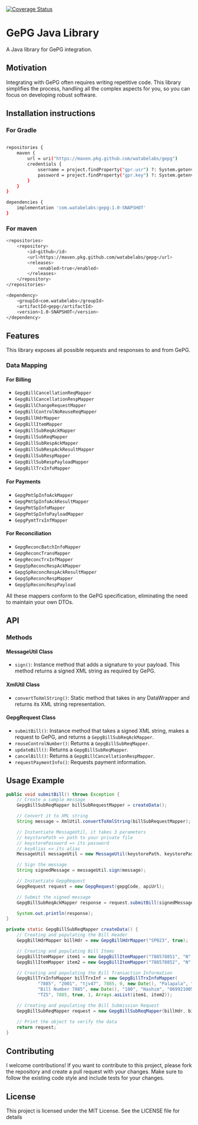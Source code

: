 [![Coverage Status](https://coveralls.io/repos/github/zechtz/gepg-java/badge.svg?branch=main)](https://coveralls.io/github/zechtz/gepg-java?branch=main)

# GePG Java Library

A Java library for GePG integration.

## Motivation

Integrating with GePG often requires writing repetitive code. This library simplifies the process, handling all the complex aspects for you, so you can focus on developing robust software.

## Installation instructions

### For Gradle

```sh

repositories {
    maven {
        url = uri("https://maven.pkg.github.com/watabelabs/gepg")
        credentials {
            username = project.findProperty("gpr.usr") ?: System.getenv("GITHUB_ACTOR")
            password = project.findProperty("gpr.key") ?: System.getenv("GITHUB_TOKEN")
        }
    }
}

dependencies {
    implementation 'com.watabelabs:gepg:1.0-SNAPSHOT'
}
```

### For maven

```sh
<repositories>
    <repository>
        <id>github</id>
        <url>https://maven.pkg.github.com/watabelabs/gepg</url>
        <releases>
            <enabled>true</enabled>
        </releases>
    </repository>
</repositories>

<dependency>
    <groupId>com.watabelabs</groupId>
    <artifactId>gepg</artifactId>
    <version>1.0-SNAPSHOT</version>
</dependency>


```

## Features

This library exposes all possible requests and responses to and from GePG.

### Data Mapping

#### For Billing

-   `GepgBillCancellationReqMapper`
-   `GepgBillCancellationRespMapper`
-   `GepgBillChangeRequestMapper`
-   `GepgBillControlNoReuseReqMapper`
-   `GepgBillHdrMapper`
-   `GepgBillItemMapper`
-   `GepgBillSubReqAckMapper`
-   `GepgBillSubReqMapper`
-   `GepgBillSubRespAckMapper`
-   `GepgBillSubRespAckResultMapper`
-   `GepgBillSubRespMapper`
-   `GepgBillSubRespPayloadMapper`
-   `GepgBillTrxInfoMapper`

#### For Payments

-   `GepgPmtSpInfoAckMapper`
-   `GepgPmtSpInfoAckResultMapper`
-   `GepgPmtSpInfoMapper`
-   `GepgPmtSpInfoPayloadMapper`
-   `GepgPymtTrxInfMapper`

#### For Reconciliation

-   `GepgReconcBatchInfoMapper`
-   `GepgReconcTransMapper`
-   `GepgReconcTrxInfMapper`
-   `GepgSpReconcRespAckMapper`
-   `GepgSpReconcRespAckResultMapper`
-   `GepgSpReconcRespMapper`
-   `GepgSpReconcRespPayload`

All these mappers conform to the GePG specification, eliminating the need to maintain your own DTOs.

## API

### Methods

#### MessageUtil Class

-   `sign()`: Instance method that adds a signature to your payload. This method returns a signed XML string as required by GePG.

#### XmlUtil Class

-   `convertToXmlString()`: Static method that takes in any DataWrapper and returns its XML string representation.

#### GepgRequest Class

-   `submitBill()`: Instance method that takes a signed XML string, makes a request to GePG, and returns a `GepgBillSubReqAckMapper`.
-   `reuseControlNumber()`: Returns a `GepgBillSubReqMapper`.
-   `updateBill()`: Returns a `GepgBillSubReqMapper`.
-   `cancelBill()`: Returns a `GepgBillCancellationRespMapper`.
-   `requestPaymentInfo()`: Requests payment information.

## Usage Example

```java
public void submitBill() throws Exception {
    // Create a sample message
    GepgBillSubReqMapper billSubRequestMapper = createData();

    // Convert it to XML string
    String message = XmlUtil.convertToXmlString(billSubRequestMapper);

    // Instantiate MessageUtil, it takes 3 parameters
    // keystorePath => path to your private file
    // keystorePassword => its password
    // keyAlias => its alias
    MessageUtil messageUtil = new MessageUtil(keystorePath, keystorePassword, keyAlias);

    // Sign the message
    String signedMessage = messageUtil.sign(message);

    // Instantiate GepgRequest
    GepgRequest request = new GepgRequest(gepgCode, apiUrl);

    // Submit the signed message
    GepgBillSubReqAckMapper response = request.submitBill(signedMessage);

    System.out.println(response);
}

private static GepgBillSubReqMapper createData() {
    // Creating and populating the Bill Header
    GepgBillHdrMapper billHdr = new GepgBillHdrMapper("SP023", true);

    // Creating and populating Bill Items
    GepgBillItemMapper item1 = new GepgBillItemMapper("788578851", "N", 7885.00, 7885.00, 0.00, "140206");
    GepgBillItemMapper item2 = new GepgBillItemMapper("788578852", "N", 7885.00, 7885.00, 0.00, "140206");

    // Creating and populating the Bill Transaction Information
    GepgBillTrxInfoMapper billTrxInf = new GepgBillTrxInfoMapper(
            "7885", "2001", "tjv47", 7885, 0, new Date(), "Palapala", "Charles Palapala",
            "Bill Number 7885", new Date(), "100", "Hashim", "0699210053", "charlestp@yahoo.com",
            "TZS", 7885, true, 1, Arrays.asList(item1, item2));

    // Creating and populating the Bill Submission Request
    GepgBillSubReqMapper request = new GepgBillSubReqMapper(billHdr, billTrxInf);

    // Print the object to verify the data
    return request;
}

```

## Contributing

I welcome contributions! If you want to contribute to this project, please fork the repository and create a pull request with your changes. Make sure to follow the existing code style and include tests for your changes.

## License

This project is licensed under the MIT License. See the LICENSE file for details

